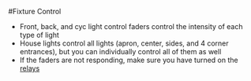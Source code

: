 #Fixture Control

- Front, back, and cyc light control faders control the intensity of each type of light
- House lights control all lights (apron, center, sides, and 4 corner entrances), but you can individually control all of them as well
- If the faders are not responding, make sure you have turned on the [relays](../relays)